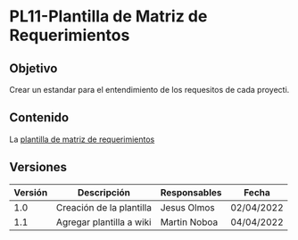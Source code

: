 # PL11-Plantilla de Matriz de Requerimientos

## Objetivo

Crear un estandar para el entendimiento de los requesitos de cada proyecti.


## Contenido

La [plantilla de matriz de requerimientos](https://docs.google.com/spreadsheets/d/1p39uJILHLd_nRUBcTG_wmmYRhMnoDSX4H9eP6_1bQcc/edit#gid=0)

## Versiones

| Versión | Descripción                  | Responsables   | Fecha      |
| ------- | ---------------------------- | -------------- | ---------- |
| 1.0     | Creación de la plantilla     | Jesus Olmos | 02/04/2022  |
| 1.1     | Agregar plantilla a wiki     | Martin Noboa | 04/04/2022  |
